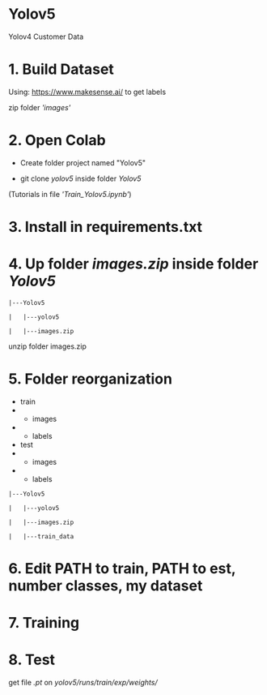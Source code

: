# Yolov5
Yolov4 Customer Data

# 1. Build Dataset
Using: https://www.makesense.ai/ to get labels

zip folder *'images'*
# 2. Open Colab
- Create folder project named "Yolov5"

- git clone *yolov5* inside folder *Yolov5*

(Tutorials in file *'Train_Yolov5.ipynb'*)

# 3. Install in requirements.txt
# 4. Up folder *images.zip* inside folder *Yolov5*
    |---Yolov5

    |   |---yolov5

    |   |---images.zip

unzip folder images.zip

# 5. Folder reorganization

* train
*    - images
*    - labels
* test
*    - images
*    - labels

    |---Yolov5

    |   |---yolov5

    |   |---images.zip

    |   |---train_data

# 6. Edit PATH to train, PATH to est, number classes, my dataset
# 7. Training
# 8. Test
get file *.pt* on *yolov5/runs/train/exp/weights/*
